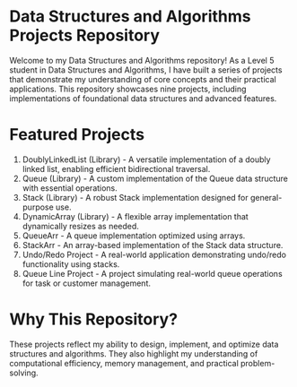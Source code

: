 # Data Structures and Algorithms Projects Repository
Welcome to my Data Structures and Algorithms repository! As a Level 5 student in Data Structures and Algorithms, I have built a series of projects that demonstrate my understanding of core concepts and their practical applications. This repository showcases nine projects, including implementations of foundational data structures and advanced features.

# Featured Projects
1. DoublyLinkedList (Library) - A versatile implementation of a doubly linked list, enabling efficient bidirectional traversal.
2. Queue (Library) - A custom implementation of the Queue data structure with essential operations.
3. Stack (Library) - A robust Stack implementation designed for general-purpose use.
4. DynamicArray (Library) - A flexible array implementation that dynamically resizes as needed.
5. QueueArr - A queue implementation optimized using arrays.
6. StackArr - An array-based implementation of the Stack data structure.
7. Undo/Redo Project - A real-world application demonstrating undo/redo functionality using stacks.
8. Queue Line Project - A project simulating real-world queue operations for task or customer management.

# Why This Repository?
These projects reflect my ability to design, implement, and optimize data structures and algorithms. They also highlight my understanding of computational efficiency, memory management, and practical problem-solving.
